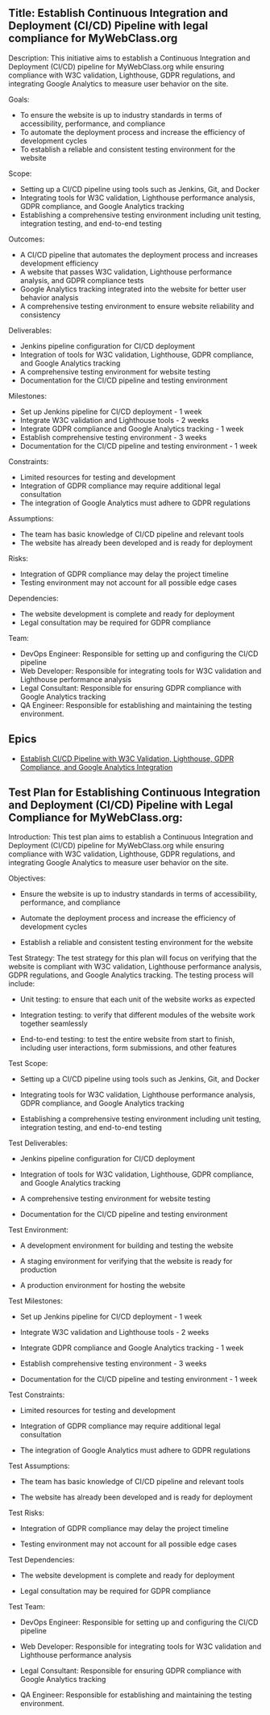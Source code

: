 ## Title: Establish Continuous Integration and Deployment (CI/CD) Pipeline with legal compliance for MyWebClass.org

Description: This initiative aims to establish a Continuous Integration and Deployment (CI/CD) pipeline for MyWebClass.org while ensuring compliance with W3C validation, Lighthouse, GDPR regulations, and integrating Google Analytics to measure user behavior on the site.

Goals:

* To ensure the website is up to industry standards in terms of accessibility, performance, and compliance
* To automate the deployment process and increase the efficiency of development cycles
* To establish a reliable and consistent testing environment for the website

Scope:

* Setting up a CI/CD pipeline using tools such as Jenkins, Git, and Docker 
* Integrating tools for W3C validation, Lighthouse performance analysis, GDPR compliance, and Google Analytics tracking 
* Establishing a comprehensive testing environment including unit testing, integration testing, and end-to-end testing

Outcomes:

* A CI/CD pipeline that automates the deployment process and increases development efficiency 
* A website that passes W3C validation, Lighthouse performance analysis, and GDPR compliance tests 
* Google Analytics tracking integrated into the website for better user behavior analysis 
* A comprehensive testing environment to ensure website reliability and consistency

Deliverables:

* Jenkins pipeline configuration for CI/CD deployment
* Integration of tools for W3C validation, Lighthouse, GDPR compliance, and Google Analytics tracking
* A comprehensive testing environment for website testing
* Documentation for the CI/CD pipeline and testing environment

Milestones:

* Set up Jenkins pipeline for CI/CD deployment - 1 week 
* Integrate W3C validation and Lighthouse tools - 2 weeks 
* Integrate GDPR compliance and Google Analytics tracking - 1 week 
* Establish comprehensive testing environment - 3 weeks 
* Documentation for the CI/CD pipeline and testing environment - 1 week

Constraints:

* Limited resources for testing and development 
* Integration of GDPR compliance may require additional legal consultation 
* The integration of Google Analytics must adhere to GDPR regulations

Assumptions:

* The team has basic knowledge of CI/CD pipeline and relevant tools
* The website has already been developed and is ready for deployment

Risks:

* Integration of GDPR compliance may delay the project timeline
* Testing environment may not account for all possible edge cases

Dependencies:

* The website development is complete and ready for deployment
* Legal consultation may be required for GDPR compliance

Team:

* DevOps Engineer: Responsible for setting up and configuring the CI/CD pipeline
* Web Developer: Responsible for integrating tools for W3C validation and Lighthouse performance analysis
* Legal Consultant: Responsible for ensuring GDPR compliance with Google Analytics tracking
* QA Engineer: Responsible for establishing and maintaining the testing environment.


## Epics
* [Establish CI/CD Pipeline with W3C Validation, Lighthouse, GDPR Compliance, and Google Analytics Integration](/documentation/theme_1/Epics/Devops_Epic.md)

## Test Plan for Establishing Continuous Integration and Deployment (CI/CD) Pipeline with Legal Compliance for MyWebClass.org:

Introduction:
This test plan aims to establish a Continuous Integration and Deployment (CI/CD) pipeline for MyWebClass.org while ensuring compliance with W3C validation, Lighthouse, GDPR regulations, and integrating Google Analytics to measure user behavior on the site.

Objectives:
* Ensure the website is up to industry standards in terms of accessibility, performance, and compliance 

* Automate the deployment process and increase the efficiency of development cycles

* Establish a reliable and consistent testing environment for the website

Test Strategy:
The test strategy for this plan will focus on verifying that the website is compliant with W3C validation, Lighthouse performance analysis, GDPR regulations, and Google Analytics tracking. The testing process will include:

* Unit testing: to ensure that each unit of the website works as expected

* Integration testing: to verify that different modules of the website work together seamlessly

* End-to-end testing: to test the entire website from start to finish, including user interactions, form submissions, and other features

Test Scope:

* Setting up a CI/CD pipeline using tools such as Jenkins, Git, and Docker

* Integrating tools for W3C validation, Lighthouse performance analysis, GDPR compliance, and Google Analytics tracking

* Establishing a comprehensive testing environment including unit testing, integration testing, and end-to-end testing

Test Deliverables:

* Jenkins pipeline configuration for CI/CD deployment

* Integration of tools for W3C validation, Lighthouse, GDPR compliance, and Google Analytics tracking

* A comprehensive testing environment for website testing

* Documentation for the CI/CD pipeline and testing environment

Test Environment:

* A development environment for building and testing the website

* A staging environment for verifying that the website is ready for production

* A production environment for hosting the website

Test Milestones:

* Set up Jenkins pipeline for CI/CD deployment - 1 week

* Integrate W3C validation and Lighthouse tools - 2 weeks

* Integrate GDPR compliance and Google Analytics tracking - 1 week

* Establish comprehensive testing environment - 3 weeks

* Documentation for the CI/CD pipeline and testing environment - 1 week

Test Constraints:

* Limited resources for testing and development

* Integration of GDPR compliance may require additional legal consultation

* The integration of Google Analytics must adhere to GDPR regulations

Test Assumptions:

* The team has basic knowledge of CI/CD pipeline and relevant tools

* The website has already been developed and is ready for deployment

Test Risks:

* Integration of GDPR compliance may delay the project timeline

* Testing environment may not account for all possible edge cases

Test Dependencies:

* The website development is complete and ready for deployment

* Legal consultation may be required for GDPR compliance

Test Team:

* DevOps Engineer: Responsible for setting up and configuring the CI/CD pipeline

* Web Developer: Responsible for integrating tools for W3C validation and Lighthouse performance analysis

* Legal Consultant: Responsible for ensuring GDPR compliance with Google Analytics tracking

* QA Engineer: Responsible for establishing and maintaining the testing environment.